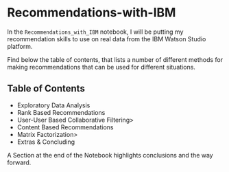 # Recommendations-with-IBM

In the `Recommendations_with_IBM` notebook, I will be putting my recommendation skills to use on real data from the IBM Watson Studio platform. 

Find below the table of contents, that lists a number of different methods for making recommendations that can be used for different situations. 

## Table of Contents

-  Exploratory Data Analysis
-  Rank Based Recommendations
-  User-User Based Collaborative Filtering>
-  Content Based Recommendations
-  Matrix Factorization>
-  Extras & Concluding

A Section at the end of the Notebook highlights conclusions and the way forward.